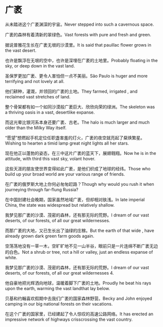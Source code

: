 # 广袤

<p><span class="chinese">从未踏进这个广袤渊深的宇宙。</span><span class="english">Never stepped into such a cavernous space.</span></p>

<p><span class="chinese">广袤的森林有着清新的翠绿色。</span><span class="english">Vast forests with pure and fresh and green.</span></p>

<p><span class="chinese">据说普雅花生长在广袤无垠的沙漠里。</span><span class="english">It is said that pauillac flower grows in the vast desert.</span></p>

<p><span class="chinese">也许是飘浮在无垠的空中，也许是深埋在广袤的土地里。</span><span class="english">Probably floating in the sky, or deep down in the vast land.</span></p>

<p><span class="chinese">圣保罗更加广袤、更令人害怕但一点不美丽。</span><span class="english">São Paulo is huger and more terrifying and not lovely at all.</span></p>

<p><span class="chinese">他们耕种，灌溉，并领回的广袤的土地。</span><span class="english">They farmed, irrigated , and reclaimed vast stretches of land.</span></p>

<p><span class="chinese">整个骨架都有如一个如同沙漠般广袤巨大、欣欣向荣的绿洲。</span><span class="english">The skeleton was a thriving oasis in a vast, desertlike expanse.</span></p>

<p><span class="chinese">而这光晕比银河系本身还要广袤、古老。</span><span class="english">The halo is much larger and much older than the Milky Way itself.</span></p>

<p><span class="chinese">“愿望”想燃起手机定位任职盏害羞的灯火，广袤的夜空就亮起了粲焕繁星。</span><span class="english">Wishing to hearten a timid lamp great night lights all her stars.</span></p>

<p><span class="chinese">现在他正以蓬勃的姿态，在三中这片广袤的蓝天下，展翅翱翔。</span><span class="english">Now he is in the attitude, with third this vast sky, volant hover.</span></p>

<p><span class="chinese">这些天涯的朋友使世界变得如此广袤，是他们织成了地球的经纬。</span><span class="english">Those who build up your broad world are your various range of friends.</span></p>

<p><span class="chinese">在广袤的俄罗斯大地上你何必匆匆赶路？</span><span class="english">Though why would you rush it when journeying through far-flung Russia?</span></p>

<p><span class="chinese">在中国封建社会晚期，国家虽然地域广袤，但却相对肤浅。</span><span class="english">In late imperial China, the state was widespread but relatively shallow.</span></p>

<p><span class="chinese">我梦见那广袤的沙漠、茂密的森林，还有那无际的荒野。</span><span class="english">I dream of our vast deserts, of our forests, of all our great wildernesses.</span></p>

<p><span class="chinese">而那广袤的大地，又已生长出了油绿的庄稼。</span><span class="english">But the earth of that wide , have already grown dark green farm goods again.</span></p>

<p><span class="chinese">空荡荡地没有一草一木，空旷旷地不见一山半谷，眼前只是一片连绵不断广袤无边的白色。</span><span class="english">Not a shrub or tree, not a hill or valley, just an endless expanse of white.</span></p>

<p><span class="chinese">我梦见那广袤的沙漠、茂密的森林，还有那无际的荒野。</span><span class="english">I dream of our vast deserts, of our forests, of all our great wildernesses 4.</span></p>

<p><span class="chinese">他自豪地把光辉洒向地球，温暖着脚下广袤的土地。</span><span class="english">Proudly he beat his rays upon the earth, warming the vast landthat lay below.</span></p>

<p><span class="chinese">贝基和约翰喜欢假期中去我们广袤的国家森林野营。</span><span class="english">Becky and John enjoyed camping in our big national forests on their vacations.</span></p>

<p><span class="chinese">在这个广袤的国家里，已经建起了令人惊叹的高速公路网络。</span><span class="english">It has erected an impressive network of highways crisscrossing the vast country.</span></p>

